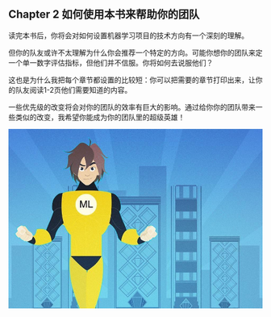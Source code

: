 ## Chapter 2 如何使用本书来帮助你的团队

读完本书后，你将会对如何设置机器学习项目的技术方向有一个深刻的理解。

但你的队友或许不太理解为什么你会推荐一个特定的方向。可能你想你的团队来定一个单一数字评估指标，但他们并不信服。你将如何去说服他们？

这也是为什么我把每个章节都设置的比较短：你可以把需要的章节打印出来，让你的队友阅读1-2页他们需要知道的内容。

一些优先级的改变将会对你的团队的效率有巨大的影响。通过给你你的团队带来一些类似的改变，我希望你能成为你的团队里的超级英雄！

![](pics/2.1.jpg)